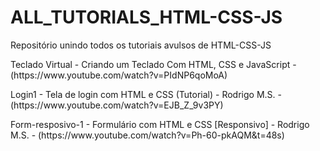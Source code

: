# ALL_TUTORIALS_HTML-CSS-JS
Repositório unindo todos os tutoriais avulsos de HTML-CSS-JS

<p>Teclado Virtual - Criando um Teclado Com HTML, CSS e JavaScript - (https://www.youtube.com/watch?v=PIdNP6qoMoA)</p>

<p>Login1 - Tela de login com HTML e CSS (Tutorial) - Rodrigo M.S. - (https://www.youtube.com/watch?v=EJB_Z_9v3PY)</p>

<p>Form-resposivo-1 - Formulário com HTML e CSS [Responsivo] - Rodrigo M.S. - (https://www.youtube.com/watch?v=Ph-60-pkAQM&t=48s)</p>
